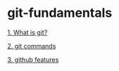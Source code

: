# git-fundamentals

[1. What is git?](./what-is-git)

[2. git commands](./git-commands)

[3. github features](./github-features)
